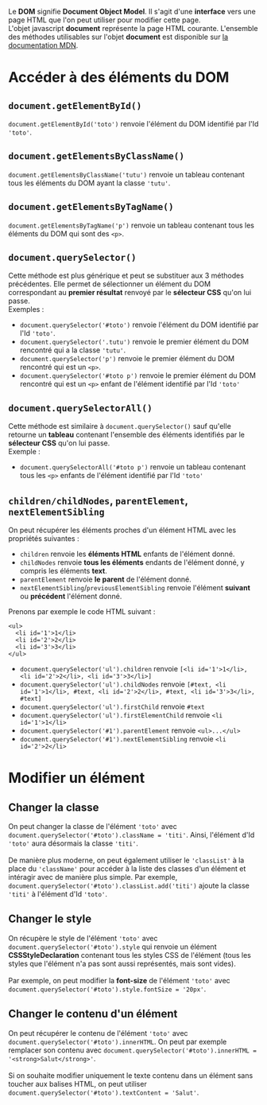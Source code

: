 Le **DOM** signifie **Document Object Model**. Il s'agit d'une **interface** vers une page HTML que l'on peut utiliser pour modifier cette page.</br>
L'objet javascript **document** représente la page HTML courante. L'ensemble des méthodes utilisables sur l'objet **document** 
est disponible sur [la documentation MDN](https://developer.mozilla.org/fr/docs/Web/API/Document).

# Accéder à des éléments du DOM

## `document.getElementById()`

`document.getElementById('toto')` renvoie l'élément du DOM identifié par l'Id `'toto'`.

## `document.getElementsByClassName()`

`document.getElementsByClassName('tutu')` renvoie un tableau contenant tous les éléments du DOM ayant la classe `'tutu'`.

## `document.getElementsByTagName()`

`document.getElementsByTagName('p')` renvoie un tableau contenant tous les éléments du DOM qui sont des `<p>`.

## `document.querySelector()`

Cette méthode est plus générique et peut se substituer aux 3 méthodes précédentes.
Elle permet de sélectionner un élément du DOM correspondant au **premier résultat** renvoyé par le **sélecteur CSS** qu'on lui passe.</br>
Exemples :

- `document.querySelector('#toto')` renvoie l'élément du DOM identifié par l'Id `'toto'`.
- `document.querySelector('.tutu')` renvoie le premier élément du DOM rencontré qui a la classe `'tutu'`.
- `document.querySelector('p')` renvoie le premier élément du DOM rencontré qui est un `<p>`.
- `document.querySelector('#toto p')` renvoie le premier élément du DOM rencontré qui est un `<p>` enfant de l'élément identifié par l'Id `'toto'`

## `document.querySelectorAll()`

Cette méthode est similaire à `document.querySelector()` sauf qu'elle retourne un **tableau** contenant l'ensemble des éléments identifiés par le **sélecteur CSS** qu'on lui passe.</br>
Exemple :
- `document.querySelectorAll('#toto p')` renvoie un tableau contenant tous les `<p>` enfants de l'élément identifié par l'Id `'toto'`

## `children/childNodes`, `parentElement`, `nextElementSibling`

On peut récupérer les éléments proches d'un élément HTML avec les propriétés suivantes :
- `children` renvoie les **éléments HTML** enfants de l'élément donné.
- `childNodes` renvoie **tous les éléments** endants de l'élément donné, y compris les éléments **text**.
- `parentElement` renvoie **le parent** de l'élément donné.
- `nextElementSibling`/`previousElementSibling` renvoie l'élément **suivant** ou **précédent** l'élément donné.

Prenons par exemple le code HTML suivant :

```
<ul>
  <li id='1'>1</li>
  <li id='2'>2</li>
  <li id='3'>3</li>
</ul>
```

- `document.querySelector('ul').children` renvoie `[<li id='1'>1</li>, <li id='2'>2</li>, <li id='3'>3</li>]`
- `document.querySelector('ul').childNodes` renvoie `[#text, <li id='1'>1</li>, #text, <li id='2'>2</li>, #text, <li id='3'>3</li>, #text]`
- `document.querySelector('ul').firstChild` renvoie `#text`
- `document.querySelector('ul').firstElementChild` renvoie `<li id='1'>1</li>`
- `document.querySelector('#1').parentElement` renvoie `<ul>...</ul>`
- `document.querySelector('#1').nextElementSibling` renvoie `<li id='2'>2</li>`

# Modifier un élément

## Changer la classe

On peut changer la classe de l'élément `'toto'` avec `document.querySelector('#toto').className = 'titi'`.
Ainsi, l'élément d'Id `'toto'` aura désormais la classe `'titi'`.</br></br>
De manière plus moderne, on peut également utiliser le `'classList'` à la place du `'className'` pour accéder à la liste des classes d'un élément et intéragir avec de manière plus simple. Par exemple, `document.querySelector('#toto').classList.add('titi')` ajoute la classe `'titi'` à l'élément d'Id `'toto'`.

## Changer le style

On récupère le style de l'élément `'toto'` avec `document.querySelector('#toto').style` qui renvoie un élément **CSSStyleDeclaration** contenant tous les styles CSS de l'élément (tous les styles que l'élément n'a pas sont aussi représentés, mais sont vides).</br></br>
Par exemple, on peut modifier la **font-size** de l'élément `'toto'` avec `document.querySelector('#toto').style.fontSize = '20px'`.

## Changer le contenu d'un élément

On peut récupérer le contenu de l'élément `'toto'` avec `document.querySelector('#toto').innerHTML`. On peut par exemple remplacer son contenu avec `document.querySelector('#toto').innerHTML = '<strong>Salut</strong>'`.</br></br>
Si on souhaite modifier uniquement le texte contenu dans un élément sans toucher aux balises HTML, on peut utiliser `document.querySelector('#toto').textContent = 'Salut'`.
